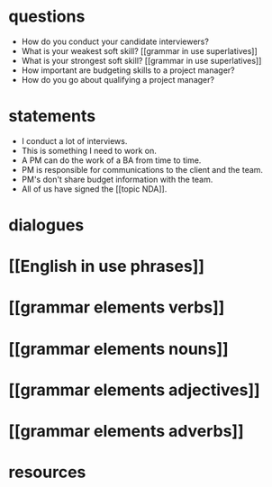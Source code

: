 # questions
- How do you conduct your candidate interviewers?
- What is your weakest soft skill? [[grammar in use superlatives]]
- What is your strongest soft skill? [[grammar in use superlatives]]
- How important are budgeting skills to a project manager?
- How do you go about qualifying a project manager?

# statements
- I conduct a lot of interviews.
- This is something I need to work on.
- A PM can do the work of a BA from time to time.
- PM is responsible for communications to the client and the team.
- PM's don't share budget information with the team.
- All of us have signed the [[topic NDA]].


# dialogues

# [[English in use phrases]]

# [[grammar elements verbs]]

# [[grammar elements nouns]]

# [[grammar elements adjectives]]

# [[grammar elements adverbs]]

# resources
